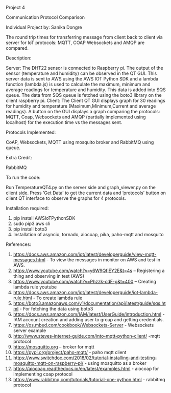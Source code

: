 Project 4

Communication Protocol Comparison

Individual Project by: Sanika Dongre

The round trip times for transferring message from client back to client via server for IoT protocols: MQTT, COAP  Websockets and AMQP are compared. 

Description: 

Server: The DHT22 sensor is connected to Raspberry pi. The output of the sensor (temperature and humidity) can be observed in the QT GUI. This server data is sent to AWS using the AWS IOT Python SDK and a lambda function (lambda.js) is used to calculate the maximum, minimum and average readings for temperature and humidity. This data is added into SQS queue. The data from SQS queue is fetched using the boto3 library on the client raspberry pi. Client: The Client QT GUI displays graph for 30 readings  for humidity and temperature (Maximum,Minimum,Current and average readings). A button on the GUI displays a graph comparing the protocols: MQTT, Coap, Websockets and AMQP (partially implemented using localhost) for the execution time vs the messages sent.


Protocols Implemented:

CoAP, Websockets, MQTT using mosquito broker and RabbitMQ using queue. 

Extra Credit:

RabbitMQ 

To run the code:

Run TemperatureQT4.py on the server side
and graph_viewer.py on the client side. Press ‘Get Data’ to get the current data and ‘protocols’ button on client QT interface to observe the graphs for 4 protocols. 

Installation required:
1)	pip install AWSIoTPythonSDK
2)	sudo pip3 aws cli
3)	pip install boto3
4)	Installation of asyncio, tornado, aiocoap, pika, paho-mqtt and mosquito


References:
1)	https://docs.aws.amazon.com/iot/latest/developerguide/view-mqtt-messages.html - To view the messages in monitor on AWS and test in AWS.
2)	https://www.youtube.com/watch?v=y6W9QfiEY2E&t=4s – Registering a thing and observing in test (AWS)
3)	https://www.youtube.com/watch?v=Phzzk-cdF-g&t=400 – Creating lambda rule youtube
4)	https://docs.aws.amazon.com/iot/latest/developerguide/iot-lambda-rule.html - To create lambda rule
5)	https://boto3.amazonaws.com/v1/documentation/api/latest/guide/sqs.html - For fetching the data using boto3
6)	https://docs.aws.amazon.com/IAM/latest/UserGuide/introduction.html - IAM account creation and adding user to group and getting credentials.
7)	https://os.mbed.com/cookbook/Websockets-Server - Websockets server example
8)	http://www.steves-internet-guide.com/into-mqtt-python-client/ -mqtt protocol
9)	https://mosquitto.org – broker for mqtt
10)	https://pypi.org/project/paho-mqtt/ - paho mqtt client
11)	https://www.switchdoc.com/2018/02/tutorial-installing-and-testing-mosquitto-mqtt-on-raspberry-pi/ - using mosquitto as a broker
12)	https://aiocoap.readthedocs.io/en/latest/examples.html - aiocoap for implementing coap protocol
13)	https://www.rabbitmq.com/tutorials/tutorial-one-python.html - rabbitmq protocol


